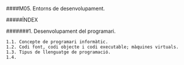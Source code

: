 ####M05. Entorns de desenvolupament.

#####ÍNDEX

  #######1. Desenvolupament del programari.
  
    1.1. Concepte de programari informàtic.
    1.2. Codi font, codi objecte i codi executable; màquines virtuals.
    1.3. Tipus de llenguatge de programació.
    1.4.
